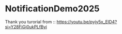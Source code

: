 # NotificationDemo2025

Thank you turorial from :: https://youtu.be/pyjy5x_EID4?si=Y28FiGj0ukPLfByi

